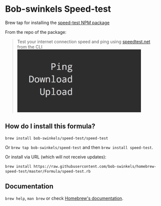 # Bob-swinkels Speed-test
Brew tap for installing the [speed-test NPM package](https://github.com/sindresorhus/speed-test/blob/master/readme.md)

From the repo of the package:
> Test your internet connection speed and ping using [speedtest.net](https://www.speedtest.net) from the CLI
> <img src="screenshot.gif" width="404">

## How do I install this formula?
`brew install bob-swinkels/speed-test/speed-test`

Or `brew tap bob-swinkels/speed-test` and then `brew install speed-test`.

Or install via URL (which will not receive updates):

```
brew install https://raw.githubusercontent.com/bob-swinkels/homebrew-speed-test/master/Formula/speed-test.rb
```

## Documentation
`brew help`, `man brew` or check [Homebrew's documentation](https://docs.brew.sh).
